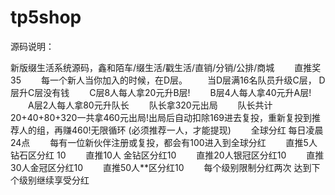 # tp5shop
源码说明：

新版缀生活系统源码，鑫和陌车/缀生活/戳生活/直销/分销/公排/商城
　　直推奖35
　　每一个新人当你加入的时候，在D层。
　　当D层满16名队员升级C层， D层升C层没有钱
　　C层8人每人拿20元升B层!
　　B层4人每人拿40元升A层!
　　A层2人每人拿80元升队长
　　队长拿320元出局
　　队长共计20+40+80+320一共拿460元出局!出局后自动扣除169进去复投，重新复投到推荐人的组，再赚460!无限循环 (必须推荐一人，才能提现)
　　全球分红 每日凌晨24点
　　每有一位新伙伴注册或复投，都会有100进入到全球分红
　　直推5人 钻石区分红 10
　　直推10人 金钻区分红10
　　直推20人银冠区分红10
　　直推30人金冠区分红10
　　直推50人**区分红10
　　每个级别限制分红两次 达到下个级别继续享受分红